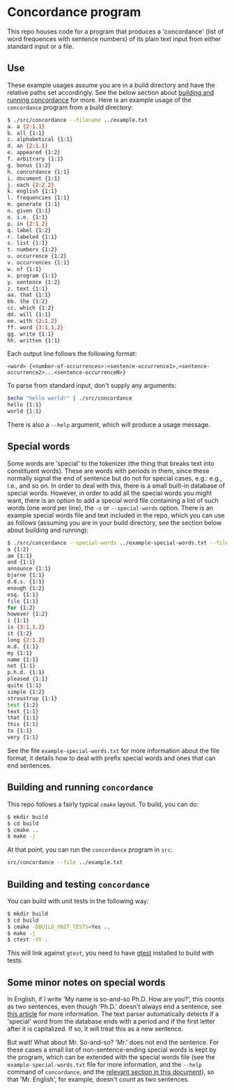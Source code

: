 # Concordance program
This repo houses code for a program that produces a 'concordance'
(list of word frequences with sentence numbers) of its plain text
input from either standard input or a file.

## Use
These example usages assume you are in a build directory and have the
relative paths set accordingly.  See the below section about [building
and running concordance](#building-and-running-concordance) for more. Here is an example usage of the
`concordance` program from a build directory:

```sh
$ ./src/concordance --filename ../example.txt
a. a {2:1,1}
b. all {1:1}
c. alphabetical {1:1}
d. an {2:1,1}
e. appeared {1:2}
f. arbitrary {1:1}
g. bonus {1:2}
h. concordance {1:1}
i. document {1:1}
j. each {2:2,2}
k. english {1:1}
l. frequencies {1:1}
m. generate {1:1}
n. given {1:1}
o. i.e. {1:1}
p. in {2:1,2}
q. label {1:2}
r. labeled {1:1}
s. list {1:1}
t. numbers {1:2}
u. occurrence {1:2}
v. occurrences {1:1}
w. of {1:1}
x. program {1:1}
y. sentence {1:2}
z. text {1:1}
aa. that {1:1}
bb. the {1:2}
cc. which {1:2}
dd. will {1:1}
ee. with {2:1,2}
ff. word {3:1,1,2}
gg. write {1:1}
hh. written {1:1}
```

Each output line follows the following format:

```
<word> {<number-of-occurrences>:<sentence-occurrence1>,<sentence-occurrence2>...<sentence-occurrenceN>}
```

To parse from standard input, don't supply any arguments:

```sh
$echo "hello world!" | ./src/concordance
hello {1:1}
world {1:1}
```


There is also a `--help` argument, which will produce a usage message.

## Special words

Some words are 'special' to the tokenizer (the thing that breaks text
into constituent words). These are words with periods in them, since
these normally signal the end of sentence but do not for special
cases, e.g.: e.g., i.e., and so on. In order to deal with this, there
is a small built-in database of special words. However, in order to
add all the special words you might want, there is an option to add a
special word file containing a list of such words (one word per line),
the `-s` or `--special-words` option. There is an example special
words file and text included in the repo, which you can use as follows
(assuming you are in your build directory, see the section below about
building and running):

```sh
$ ./src/concordance --special-words ../example-special-words.txt --filename ../example-with-special-words.txt
a {1:2}
am {1:1}
and {1:1}
announce {1:1}
bjarne {1:1}
d.d.s. {1:1}
enough {1:2}
esq. {1:1}
file {1:1}
for {1:2}
however {1:2}
i {1:1}
is {3:1,1,2}
it {1:2}
long {2:1,2}
m.d. {1:1}
my {1:1}
name {1:1}
not {1:1}
p.h.d. {1:1}
pleased {1:1}
quite {1:1}
simple {1:2}
stroustrup {1:1}
test {1:2}
text {1:1}
that {1:1}
this {1:1}
to {1:1}
very {1:1}
```

See the file `example-special-words.txt` for more information about
the file format, it details how to deal with prefix special words and
ones that can end sentences.

## Building and running `concordance`

This repo follows a fairly typical `cmake` layout. To build, you can do:

```sh
$ mkdir build
$ cd build
$ cmake ..
$ make -j
```

At that point, you can run the `concordance` program in `src`:

```sh
src/concordance --file ../example.txt
```

## Building and testing `concordance`
You can build with unit tests in the following way:

```sh
$ mkdir build
$ cd build
$ cmake -DBUILD_UNIT_TESTS=Yes ..
$ make -j
$ ctest -VV .
```

This will link against `gtest`, you need to have
[gtest](https://github.com/google/googletest) installed to build with
tests.

## Some minor notes on special words

In English, if I write 'My name is so-and-so Ph.D. How are you?', this
counts as two sentences, even though 'Ph.D.' doesn't always end a
sentence, see [this
article](https://www.quickanddirtytips.com/education/grammar/ending-sentence-abbreviation)
for more information. The text parser automatically detects if a
'special' word from the database ends with a period and if the first
letter after it is capitalized. If so, it will treat this as a new sentence.

But wait! What about Mr. So-and-so? 'Mr.' does not end the
sentence. For these cases a small list of non-sentence-ending special
words is kept by the program, which can be extended with the special
words file (see the `example-special-words.txt` file for more
information, and the `--help` command of `concordance`, and the
[relevant section in this document](#special-words)), so that
'Mr. English', for example, doesn't count as two sentences.


